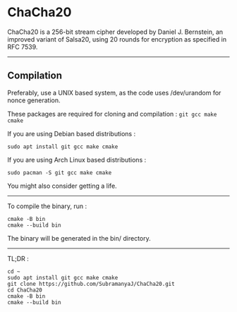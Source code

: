 # ChaCha20

ChaCha20 is a 256-bit stream cipher developed
by Daniel J. Bernstein, an improved variant of
Salsa20, using 20 rounds for encryption as specified in RFC 7539.

---

## Compilation

Preferably, use a UNIX based system, as the code
uses /dev/urandom for nonce generation.

These packages are required for cloning and compilation : `git gcc make cmake`

If you are using Debian based distributions :
```shell
sudo apt install git gcc make cmake
```

If you are using Arch Linux based distributions :
```shell
sudo pacman -S git gcc make cmake
```
You might also consider getting a life.

---

To compile the binary, run : 

```shell
cmake -B bin
cmake --build bin
```

The binary will be generated in the bin/ directory.

---

TL;DR :

```shell
cd ~
sudo apt install git gcc make cmake
git clone https://github.com/SubramanyaJ/ChaCha20.git
cd ChaCha20
cmake -B bin
cmake --build bin
```
